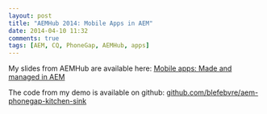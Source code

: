 ```yaml
---
layout: post
title: "AEMHub 2014: Mobile Apps in AEM"
date: 2014-04-10 11:32
comments: true
tags: [AEM, CQ, PhoneGap, AEMHub, apps]
---
```

My slides from AEMHub are available here: [Mobile apps: Made and managed in AEM](/assets/mobile-apps-m-and-m-in-aem/)

The code from my demo is available on github: [github.com/blefebvre/aem-phonegap-kitchen-sink](http://bit.ly/aem-pg)
